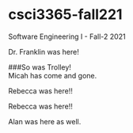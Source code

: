 # csci3365-fall221
 Software Engineering I - Fall-2 2021

 Dr. Franklin was here!

###So was Trolley!	
Micah has come and gone.

Rebecca was here!!

Rebecca was here!!

Alan was here as well.